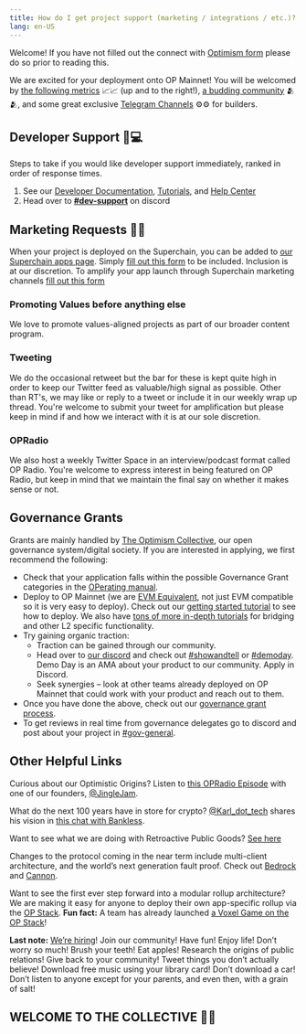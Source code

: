 ```yaml
---
title: How do I get project support (marketing / integrations / etc.)?
lang: en-US
---
```


Welcome! If you have not filled out the connect with [Optimism form](https://airtable.com/appQ2S9IatldkoNQw/pagyJSUyxJA2SQKO3/form) please do so prior to reading this.

We are excited for your deployment onto OP Mainnet!
You will be welcomed by [the following metrics](https://dune.com/optimismfnd/Optimism) 📈📈 (up and to the right!), [a budding community](https://discord-gateway.optimism.io/) 🫂🫂, and some great exclusive [Telegram Channels](https://t.me/+Cb7q0a1YqItkZTRk) ⚙️⚙️ for builders.

## Developer Support 🙋💻

Steps to take if you would like developer support immediately, ranked in order of response times. 

1. See our [Developer Documentation](../developers/), [Tutorials](https://github.com/ethereum-optimism/optimism-tutorial), and [Help Center](https://help.optimism.io)
2. Head over to [**#dev-support**](https://discord.com/channels/667044843901681675/887914409207414785) on discord 


## Marketing Requests 🦸🦸

When your project is deployed on the Superchain, you can be added to [our Superchain apps page](https://www.optimism.io/apps). 
Simply [fill out this form](https://share.hsforms.com/1hUEaGvsySTK9ccNBcNmjkwqoshb) to be included. Inclusion is at our discretion. 
To amplify your app launch through Superchain marketing channels [fill out this form](https://share.hsforms.com/1XHQ9Io_lT0-vf9nSVoUahQqoshb)


### Promoting Values before anything else

We love to promote values-aligned projects as part of our broader content program.


### Tweeting

We do the occasional retweet but the bar for these is kept quite high in order to keep our Twitter feed as valuable/high signal as possible. 
Other than RT's, we may like or reply to a tweet or include it in our weekly wrap up thread. 
You're welcome to submit your tweet for amplification but please keep in mind if and how we interact with it is at our sole discretion.


### OPRadio

We also host a weekly Twitter Space in an interview/podcast format called OP Radio. You're welcome to express interest in being featured on OP Radio, but keep in mind that we maintain the final say on whether it makes sense or not.

 
## Governance Grants

Grants are mainly handled by [The Optimism Collective](https://app.optimism.io/announcement), our open governance system/digital society. If you are interested in applying, we first recommend the following: 
 
- Check that your application falls within the possible Governance Grant categories in the [OPerating manual](https://github.com/ethereum-optimism/OPerating-manual/blob/main/manual.md#valid-proposal-types).
- Deploy to OP Mainnet (we are [EVM Equivalent](https://medium.com/ethereum-optimism/introducing-evm-equivalence-5c2021deb306), not just EVM compatible so it is very easy to deploy). 
  Check out our [getting started tutorial](https://github.com/ethereum-optimism/optimism-tutorial/tree/main/getting-started) to see how to deploy. We also have [tons of more in-depth tutorials](https://github.com/ethereum-optimism/optimism-tutorial) for bridging and other L2 specific functionality. 
- Try gaining organic traction:
  - Traction can be gained through our community.
  - Head over to [our discord](https://discord-gateway.optimism.io/) and check out [#showandtell](https://discord.com/channels/667044843901681675/819333988719263774) or [#demoday](https://discord.com/channels/667044843901681675/960493820674465883).
  Demo Day is an AMA about your product to our community. Apply in Discord. 
  - Seek synergies – look at other teams already deployed on OP Mainnet that could work with your product and reach out to them.
- Once you have done the above, check out our [governance grant process](https://gov.optimism.io/t/mission-applicant-guide-how-to-submit-a-mission-application/6899).
- To get reviews in real time from governance delegates go to discord and post about your project in [#gov-general](https://discord.com/channels/667044843901681675/968498307913637919).
 

## Other Helpful Links

Curious about our Optimistic Origins? 
Listen to [this OPRadio Episode](https://x.com/Optimism/status/1585015947626426368) with one of our founders, [@JingleJam](https://twitter.com/jinglejamOP).

What do the next 100 years have in store for crypto? [@Karl_dot_tech](https://twitter.com/karl_dot_tech) shares his vision in [this chat with Bankless](https://www.youtube.com/watch?v=60F2wtjZO5M).

Want to see what we are doing with Retroactive Public Goods? [See here](../citizen-house/retropgf-2.md)

Changes to the protocol coming in the near term include multi-client architecture, and the world’s next generation fault proof. 
Check out [Bedrock](https://dev.optimism.io/introducing-optimism-bedrock/) and [Cannon](https://medium.com/ethereum-optimism/cannon-cannon-cannon-introducing-cannon-4ce0d9245a03). 

Want to see the first ever step forward into a modular rollup architecture? We are making it easy for anyone to deploy their own app-specific rollup via the [OP Stack](https://optimism.mirror.xyz/fLk5UGjZDiXFuvQh6R_HscMQuuY9ABYNF7PI76-qJYs). 
**Fun fact:** A team has already launched [a Voxel Game on the OP Stack](https://dev.optimism.io/opcraft-autonomous-world/)! 

**Last note:** [We’re hiring](https://jobs.optimism.io/)! 
Join our community! 
Have fun! 
Enjoy life! 
Don’t worry so much! 
Brush your teeth! 
Eat apples! 
Research the origins of public relations! 
Give back to your community! 
Tweet things you don’t actually believe! 
Download free music using your library card! 
Don’t download a car! 
Don’t listen to anyone except for your parents, and even then, with a grain of salt!

 
## WELCOME TO THE COLLECTIVE 🔴✨
 
